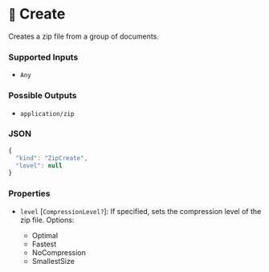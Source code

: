 # <small>:nut_and_bolt:</small> Create

Creates a zip file from a group of documents.

### Supported Inputs

  - `Any`

### Possible Outputs

  - `application/zip`

### JSON

```js
{
  "kind": "ZipCreate",
  "level": null
}
```
### Properties

  - `level` [`CompressionLevel?`]: If specified, sets the compression level of the zip file. Options:
  
    - Optimal
    - Fastest
    - NoCompression
    - SmallestSize

